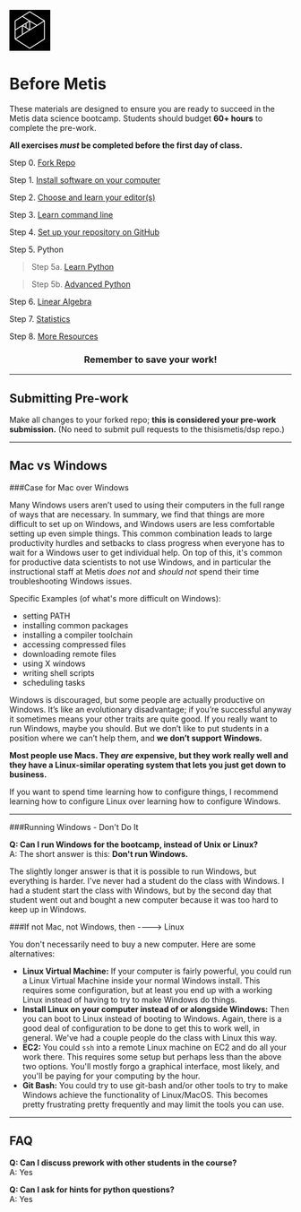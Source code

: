 ![Metis logo](img/metis.png)

# Before Metis

These materials are designed to ensure you are ready to succeed in the
Metis data science bootcamp. Students should budget **60+ hours** to complete the pre-work.

**All exercises _must_ be completed before the first day of class.**

 Step 0. [Fork Repo](00-fork_repo.md)
 
 Step 1. [Install software on your computer](01-install.md)
 
 Step 2. [Choose and learn your editor(s)](02-editors.md)
 
 Step 3. [Learn command line](03-command_line.md)  
 
 Step 4. [Set up your repository on GitHub](04-set_up_repo.md)
 
 Step 5. Python  
 
 >Step 5a. [Learn Python](05a-python.md)  
 
 >Step 5b. [Advanced Python](05b-python_advanced.md)  
 
 Step 6. [Linear Algebra](06-linear_algebra.md)
 
 Step 7. [Statistics](07-statistics.md)
 
 Step 8. [More Resources](08-more_resources.md)

<h3 style='text-align: center; style="color:red;"'>Remember to save your work!</h3>

---

## Submitting Pre-work

Make all changes to your forked repo; **this is considered your pre-work submission.**  (No need to submit pull requests to the thisismetis/dsp repo.)

---

## Mac vs Windows

###Case for Mac over Windows

Many Windows users aren’t used to using their computers in the full range of ways that are necessary. In summary, we find that things are more difficult to set up on Windows, and Windows users are less comfortable setting up even simple things. This common combination leads to large productivity hurdles and setbacks to class progress when everyone has to wait for a Windows user to get individual help. On top of this, it's common for productive data scientists to not use Windows, and in particular the instructional staff at Metis *does not* and *should not* spend their time troubleshooting Windows issues.

Specific Examples (of what's more difficult on Windows):
* setting PATH
* installing common packages
* installing a compiler toolchain
* accessing compressed files
* downloading remote files
* using X windows
* writing shell scripts
* scheduling tasks

Windows is discouraged, but some people are actually productive on Windows. It’s like an evolutionary disadvantage; if you’re successful anyway it sometimes means your other traits are quite good.  If you really want to run Windows, maybe you should. But we don’t like to put students in a position where we can’t help them, and **we don’t support Windows.**

**Most people use Macs. They *are* expensive, but they work really well and they have a Linux-similar operating system that lets you just get down to business.**

If you want to spend time learning how to configure things, I recommend learning how to configure Linux over learning how to configure Windows.

---

###Running Windows - Don't Do It

**Q:  Can I run Windows for the bootcamp, instead of Unix or Linux?**  
A: The short answer is this: **Don't run Windows.**

The slightly longer answer is that it is possible to run Windows, but everything is harder. I've never had a student do the class with Windows. I had a student start the class with Windows, but by the second day that student went out and bought a new computer because it was too hard to keep up in Windows.

###If not Mac, not Windows, then ----> Linux

You don't necessarily need to buy a new computer. Here are some alternatives:

 * **Linux Virtual Machine:**  If your computer is fairly powerful, you could run a Linux Virtual Machine inside your normal Windows install. This requires some configuration, but at least you end up with a working Linux instead of having to try to make Windows do things.
 * **Install Linux on your computer instead of or alongside Windows:**  Then you can boot to Linux instead of booting to Windows. Again, there is a good deal of configuration to be done to get this to work well, in general. We've had a couple people do the class with Linux this way.
 * **EC2:**  You could `ssh` into a remote Linux machine on EC2 and do all your work there. This requires some setup but perhaps less than the above two options. You'll mostly forgo a graphical interface, most likely, and you'll be paying for your computing by the hour.
 * **Git Bash:** You could try to use git-bash and/or other tools to try to make Windows achieve the functionality of Linux/MacOS. This becomes pretty frustrating pretty frequently and may limit the tools you can use.

---

## FAQ

**Q:  Can I discuss prework with other students in the course?**  
A:  Yes

**Q:  Can I ask for hints for python questions?**  
A:  Yes
